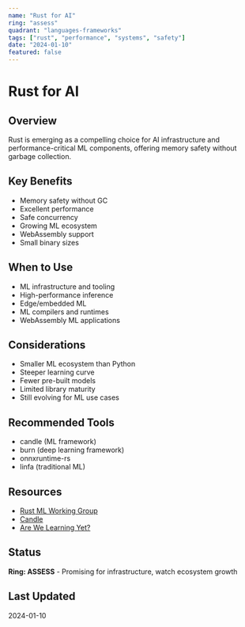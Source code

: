 ```yaml
---
name: "Rust for AI"
ring: "assess"
quadrant: "languages-frameworks"
tags: ["rust", "performance", "systems", "safety"]
date: "2024-01-10"
featured: false
---
```


# Rust for AI

## Overview
Rust is emerging as a compelling choice for AI infrastructure and performance-critical ML components, offering memory safety without garbage collection.

## Key Benefits
- Memory safety without GC
- Excellent performance
- Safe concurrency
- Growing ML ecosystem
- WebAssembly support
- Small binary sizes

## When to Use
- ML infrastructure and tooling
- High-performance inference
- Edge/embedded ML
- ML compilers and runtimes
- WebAssembly ML applications

## Considerations
- Smaller ML ecosystem than Python
- Steeper learning curve
- Fewer pre-built models
- Limited library maturity
- Still evolving for ML use cases

## Recommended Tools
- candle (ML framework)
- burn (deep learning framework)
- onnxruntime-rs
- linfa (traditional ML)

## Resources
- [Rust ML Working Group](https://github.com/rust-ml)
- [Candle](https://github.com/huggingface/candle)
- [Are We Learning Yet?](http://www.arewelearningyet.com/)

## Status
**Ring: ASSESS** - Promising for infrastructure, watch ecosystem growth

## Last Updated
2024-01-10
